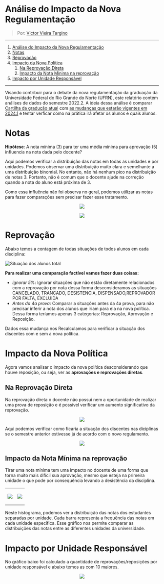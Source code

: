 # Análise do Impacto da Nova Regulamentação
> Por: [Victor Vieira Targino](https://victorvieirat.github.io/)

---

1. [Análise do Impacto da Nova Regulamentação](#análise-do-impacto-da-nova-regulamentação)
2. [Notas](#notas)
3. [Reprovação](#reprovação)
4. [Impacto da Nova Política](#impacto-da-nova-política)
   1. [Na Reprovação Direta](#na-reprovação-direta)
   2. [Impacto da Nota Mínima na reprovação](#impacto-da-nota-mínima-na-reprovação)
5. [Impacto por Unidade Responsável](#impacto-por-unidade-responsável)

---


Visando contribuir para o debate da nova regulamentação da graduação da Universidade Federal do Rio Grande do Norte (UFRN), este relatório contém análises de dados do semestre 2022.2. A ideia dessa análise é comparar [Cartilha da gradução atual](https://arquivos.info.ufrn.br/arquivos/2014230053a0961803064f981f2aba6d3/Cartilha_do_novo_regulamento_de_graduao-pginaPROGRAD.pdf) com [as mudanças que estarão vigentes em 2024.1](https://www.ufrn.br/imprensa/noticias/72045/consepe-aprova-novo-regulamento-da-graduacao) e tentar verficar como na prática irá afetar os alunos e quais alunos.



# Notas

**Hipótese**: A nota mínima (3) para ter uma média mínima para aprovação (5) influencia na nota dada pelo docente?


Aqui podemos verificar a distribuição das notas em todas as unidades e por unidades. Podemos observar uma distribuição muito clara e semelhante a uma distribuição binomial. No entanto, não há nenhum pico na distribuição de notas 3. Portanto, não é comum que o docente ajude na correção quando a nota do aluno está próxima de 3.

Como essa influência não foi observa no geral, podemos utilizar as notas para fazer comparações sem precisar fazer esse tratamento.
<p align="center">
  <img src="./fig/notas-total.png" />
</p>

<p align="center">
  <img src="./fig/notas-unidade.png" />
</p>

# Reprovação 
Abaixo temos a contagem de todas situações de todos alunos em cada disciplina:

![Situação dos alunos total](./fig/situacao-real.png)

**Para realizar uma comparação factível vamos fazer duas coisas:**
- *ignorar 5%*: Ignorar situações que não estão diretamente relacionados com a reprovação por nota dessa forma desconsideramos as situações CANCELADO, TRANCADO, DESISTENCIA, DISPENSADO,REPROVADOR POR FALTA, EXCLUIDA
- *Antes da 4a prova*: Comparar a situações antes da 4a prova, para não precisar inferir a nota dos alunos que iriam para ela na nova política. Dessa forma teríamos apenas 3 categorias: Reprovação, Aprovação e Reposição.

Dados essa mudança nos Recalculamos para verificar a situação dos discentes com e sem a nova política. 
# Impacto da Nova Política
Agora vamos analisar o impacto da nova política desconsiderando que houve reposição, ou seja, ver as **aprovações e reprovações diretas**.
## Na Reprovação Direta
Na reprovação direta o docente não possui nem a oportunidade de realizar uma prova de reposição e é possível verificar um aumento significativo da reprovação. 
<p align="center">
  <img src="./fig/kpi-reprovacao.png" />
</p>

Aqui podemos verificar como ficaria a situação dos discentes nas diciplinas se o semestre anterior estivesse já de acordo com o novo regulamento.
<p align="center">
  <img src="./fig/comparacao-reprovacao.png" />
</p>

## Impacto da Nota Mínima na reprovação
Tirar uma nota mínima tem uma impacto no docente de uma forma que torna muito mais difícil sua aprovação, mesmo que esteja na primeira unidade o que pode por consequẽncia levando a desistência da disciplina.

<table>
<tr>
<td>
<p align="center">
  <img src="fig/nota-minima-antes.png" />
</p>

</td>
<td>

<p align="center">
  <img src="fig/nota-minima-atual.png" />
</p>

</td>
</tr>
</table>
Neste histograma, podemos ver a distribuição das notas dos estudantes separadas por unidade. Cada barra representa a frequência das notas em cada unidade específica. Esse gráfico nos permite comparar as distribuições das notas entre as diferentes unidades da universidade.

# Impacto por Unidade Responsável

No gráfico baixo foi calculado a quantidade de reprovações/reposições por unidade responsável e abaixo temos as com 10 maiores.

<p align="center">
  <img src="fig/reprovacao-reposicao-unidade.png"/>
</p>
